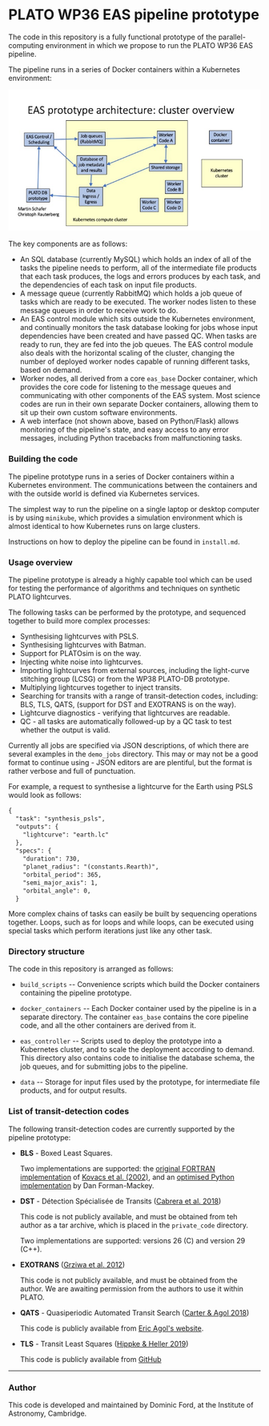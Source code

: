 # PLATO WP36 EAS pipeline prototype

The code in this repository is a fully functional prototype of the parallel-computing environment in which we propose to run the PLATO WP36 EAS pipeline.

The pipeline runs in a series of Docker containers within a Kubernetes environment:

![The prototype pipeline structure](docs/code_structure.jpg)

The key components are as follows:

* An SQL database (currently MySQL) which holds an index of all of the tasks the pipeline needs to perform, all of the intermediate file products that each task produces, the logs and errors produces by each task, and the dependencies of each task on input file products.
* A message queue (currently RabbitMQ) which holds a job queue of tasks which are ready to be executed. The worker nodes listen to these message queues in order to receive work to do.
* An EAS control module which sits outside the Kubernetes environment, and continually monitors the task database looking for jobs whose input dependencies have been created and have passed QC. When tasks are ready to run, they are fed into the job queues. The EAS control module also deals with the horizontal scaling of the cluster, changing the number of deployed worker nodes capable of running different tasks, based on demand.
* Worker nodes, all derived from a core `eas_base` Docker container, which provides the core code for listening to the message queues and communicating with other components of the EAS system. Most science codes are run in their own separate Docker containers, allowing them to sit up their own custom software environments.
* A web interface (not shown above, based on Python/Flask) allows monitoring of the pipeline's state, and easy access to any error messages, including Python tracebacks from malfunctioning tasks.

### Building the code

The pipeline prototype runs in a series of Docker containers within a
Kubernetes environment. The communications between the containers and with the
outside world is defined via Kubernetes services.

The simplest way to run the pipeline on a single laptop or desktop computer is
by using `minikube`, which provides a simulation environment which is almost
identical to how Kubernetes runs on large clusters.

Instructions on how to deploy the pipeline can be found in `install.md`.

### Usage overview

The pipeline prototype is already a highly capable tool which can be used for
testing the performance of algorithms and techniques on synthetic PLATO
lightcurves.

The following tasks can be performed by the prototype, and sequenced together
to build more complex processes:

* Synthesising lightcurves with PSLS.
* Synthesising lightcurves with Batman.
* Support for PLATOsim is on the way.
* Injecting white noise into lightcurves.
* Importing lightcurves from external sources, including the light-curve stitching group (LCSG) or from the WP38 PLATO-DB prototype.
* Multiplying lightcurves together to inject transits.
* Searching for transits with a range of transit-detection codes, including: BLS, TLS, QATS, (support for DST and EXOTRANS is on the way).
* Lightcurve diagnostics - verifying that lightcurves are readable.
* QC - all tasks are automatically followed-up by a QC task to test whether the output is valid.

Currently all jobs are specified via JSON descriptions, of which there are several examples in the `demo_jobs` directory. This may or may not be a good format to continue using - JSON editors are are plentiful, but the format is rather verbose and full of punctuation.

For example, a request to synthesise a lightcurve for the Earth using PSLS would look as follows:

```
{
  "task": "synthesis_psls",
  "outputs": {
    "lightcurve": "earth.lc"
  },
  "specs": {
    "duration": 730,
    "planet_radius": "(constants.Rearth)",
    "orbital_period": 365,
    "semi_major_axis": 1,
    "orbital_angle": 0,
  }
```

More complex chains of tasks can easily be built by sequencing operations together. Loops, such as for loops and while loops, can be executed using special tasks which perform iterations just like any other task.

### Directory structure

The code in this repository is arranged as follows:

* `build_scripts` -- Convenience scripts which build the Docker containers containing the pipeline prototype.

* `docker_containers` -- Each Docker container used by the pipeline is in a separate directory. The container `eas_base` contains the core pipeline code, and all the other containers are derived from it.

* `eas_controller` -- Scripts used to deploy the prototype into a Kubernetes cluster, and to scale the deployment according to demand. This directory also contains code to initialise the database schema, the job queues, and for submitting jobs to the pipeline.

* `data` -- Storage for input files used by the prototype, for intermediate file products, and for output results.

### List of transit-detection codes

The following transit-detection codes are currently supported by the pipeline prototype:

* **BLS** - Boxed Least Squares.

    Two implementations are supported: the [original FORTRAN implementation](https://github.com/dfm/python-bls) of [Kovacs et al. (2002)](https://ui.adsabs.harvard.edu/abs/2002A%26A...391..369K/abstract), and an [optimised Python implementation](https://github.com/dfm/bls.py) by Dan Forman-Mackey.

* **DST** - Détection Spécialisée de Transits ([Cabrera et al. 2018](https://ui.adsabs.harvard.edu/abs/2012A%26A...548A..44C/abstract))

    This code is not publicly available, and must be obtained from teh author as a tar archive, which is placed in the `private_code` directory.

    Two implementations are supported: versions 26 (C) and version 29 (C++).
    
* **EXOTRANS** ([Grziwa et al. 2012](https://ui.adsabs.harvard.edu/abs/2012MNRAS.420.1045G/abstract))

    This code is not publicly available, and must be obtained from the author. We are awaiting permission from the authors to use it within PLATO.
    
* **QATS** - Quasiperiodic Automated Transit Search ([Carter & Agol 2018](https://ui.adsabs.harvard.edu/abs/2013ApJ...765..132C/abstract))

    This code is publicly available from [Eric Agol's website](https://faculty.washington.edu/agol/QATS/).

* **TLS** - Transit Least Squares ([Hippke & Heller 2019](https://ui.adsabs.harvard.edu/abs/2019A%26A...623A..39H/abstract))

    This code is publicly available from [GitHub](https://github.com/hippke/tls)
    
---

### Author

This code is developed and maintained by Dominic Ford, at the Institute of Astronomy, Cambridge.
